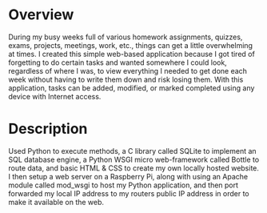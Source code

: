 Overview
========

During my busy weeks full of various homework assignments, quizzes, exams, projects, meetings, work, etc., things can get a little overwhelming at times. I created this simple web-based application because I got tired of forgetting to do certain tasks and wanted somewhere I could look, regardless of where I was, to view everything I needed to get done each week without having to write them down and risk losing them. With this application, tasks can be added, modified, or marked completed using any device with Internet access.

Description
===========
Used Python to execute methods, a C library called SQLite to implement an SQL database engine, a Python WSGI micro web-framework called Bottle to route data, and basic HTML & CSS to create my own locally hosted website. I then setup a web server on a Raspberry Pi, along with using an Apache module called mod_wsgi to host my Python application, and then port forwarded my local IP address to my routers public IP address in order to make it available on the web.
